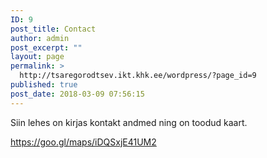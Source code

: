 ```yaml
---
ID: 9
post_title: Contact
author: admin
post_excerpt: ""
layout: page
permalink: >
  http://tsaregorodtsev.ikt.khk.ee/wordpress/?page_id=9
published: true
post_date: 2018-03-09 07:56:15
---
```

Siin lehes on kirjas kontakt andmed ning on toodud kaart.

https://goo.gl/maps/iDQSxjE41UM2